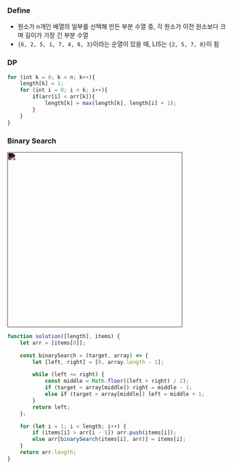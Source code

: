 ### Define
- 원소가 n개인 배열의 일부를 선택해 만든 부분 수열 중, 각 원소가 이전 원소보다 크며 길이가 가장 긴 부분 수열
- `{6, 2, 5, 1, 7, 4, 8, 3}`이라는 순열이 있을 때, LIS는 `{2, 5, 7, 8}`이 됨

### DP
```js
for (int k = 0; k < n; k++){
	length[k] = 1;
    for (int i = 0; i < k; i++){
        if(arr[i] < arr[k]){
            length[k] = max(length[k], length[i] + 1);
        }
    }
}
```

### Binary Search
<img src="https://i.imgur.com/tPAmqre.png" style="width: 400px; height: auto; filter:invert(1)">

```js
function solution([length], items) {
	let arr = [items[0]];

	const binarySearch = (target, array) => {
		let [left, right] = [0, array.length - 1];

	    while (left <= right) {
		    const middle = Math.floor((left + right) / 2);
		    if (target < array[middle]) right = middle - 1;
		    else if (target > array[middle]) left = middle + 1;
		}
	    return left;
	};

	for (let i = 1; i < length; i++) {
	    if (items[i] > arr[i - 1]) arr.push(items[i]);
	    else arr[binarySearch(items[i], arr)] = items[i];
	}
	return arr.length;
}
```